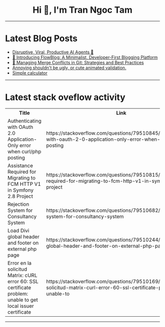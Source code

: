 <h1 align="center">Hi 👋, I'm Tran Ngoc Tam</h1>

---

# Latest Blog Posts 
<!-- BLOG-POST-LIST:START -->
- [Disruptive, Viral, Productive AI Agents 🚀](https://dev.to/vijayr00/disruptive-viral-productive-ai-agents-1g97)
- [🚀 Introducing FlowBlog: A Minimalist, Developer-First Blogging Platform](https://dev.to/mrsupercraft/introducing-flowblog-a-minimalist-developer-first-blogging-platform-bcd)
- [🚀 Managing Merge Conflicts in Git: Strategies and Best Practices](https://dev.to/imevanc/managing-merge-conflicts-in-git-strategies-and-best-practices-21g2)
- [Annoying shouldn&#39;t be ugly, or cute animated validation.](https://dev.to/ykosinets/annoying-shouldnt-be-ugly-or-cute-animated-validation-3bkm)
- [Simple calculator](https://dev.to/rifat_hasan_497b839e408d3/simple-calculator-4lh9)
<!-- BLOG-POST-LIST:END -->

---

# Latest stack oveflow activity
<table>
  <tr><th>Title</th><th>Link</th></tr>
  <!-- STACKOVERFLOW:START --><tr><td>Authenticating with OAuth 2.0 Application-Only error when curl/php posting</td><td>https://stackoverflow.com/questions/79510845/authenticating-with-oauth-2-0-application-only-error-when-curl-php-posting</td></tr><tr><td>Assistance Required for Migrating to FCM HTTP V1 in Symfony 2.8 Project</td><td>https://stackoverflow.com/questions/79510815/assistance-required-for-migrating-to-fcm-http-v1-in-symfony-2-8-project</td></tr><tr><td>Rejection System for Consultancy System</td><td>https://stackoverflow.com/questions/79510682/rejection-system-for-consultancy-system</td></tr><tr><td>Load Divi global header and footer on external php page</td><td>https://stackoverflow.com/questions/79510244/load-divi-global-header-and-footer-on-external-php-page</td></tr><tr><td>Error en la solicitud Matrix: cURL error 60: SSL certificate problem: unable to get local issuer certificate</td><td>https://stackoverflow.com/questions/79510169/error-en-la-solicitud-matrix-curl-error-60-ssl-certificate-problem-unable-to</td></tr><!-- STACKOVERFLOW:END -->
</table>

---


